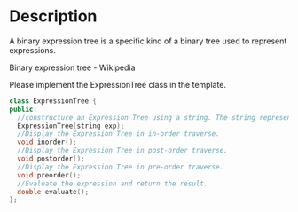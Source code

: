 # Description

A binary expression tree is a specific kind of a binary tree used to represent expressions.

Binary expression tree - Wikipedia

Please implement the ExpressionTree class in the template.
```cpp
class ExpressionTree {
public:
  //constructure an Expression Tree using a string. The string representing an in-order expression contains operator =, -, *, /, parentheses, and number in floationg point.
  ExpressionTree(string exp);
  //Display the Expression Tree in in-order traverse.
  void inorder();
  //Display the Expression Tree in post-order traverse.
  void postorder();
  //Display the Expression Tree in pre-order traverse.
  void preorder();
  //Evaluate the expression and return the result.
  double evaluate();
};
```
